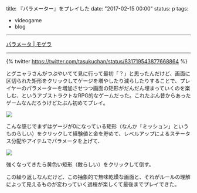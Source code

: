 title: 『パラメーター』をプレイした
date: "2017-02-15 00:00"
status: p
tags:
- videogame
- blog
---

[パラメータ \| モゲラ](http://mogera.jp/gameplay?gid=gm0000001351)

---

{% twitter https://twitter.com/tasukuchan/status/831719543877668864 %}

とグニャラさんがつぶやいてて見に行って最初「？」と思ったんだけど、画面に区切られた矩形をクリックしてゲージを増やしたり減らしたりすることで、プレイヤーのパラメーターを増加させつつ画面の矩形がだんだん埋まっていくのを楽しむ、というアブストラクトなRPG的なゲームだった。これたぶん昔からあったゲームなんだろうけどたぶん初めてプレイ。

![](/images/201702/parameter-1.gif)

こんな感じでまずはゲージが0になっている矩形（なんか「ミッション」というものらしい）をクリックして経験値と金を貯めて、レベルアップによるステータス分配やアイテムでパラメータを上げて、

![](/images/201702/parameter-2.gif)

強くなってきたら黄色い矩形（敵らしい）をクリックして倒す。

この繰り返しなんだけど、この抽象的で無味乾燥な画面と、それがルールの理解によって見えるものが変わっていく過程が楽しくて最後までプレイできた。
